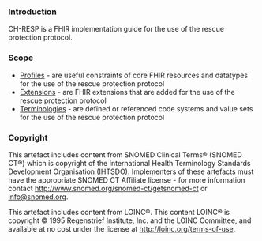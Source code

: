 ### Introduction
CH-RESP is a FHIR implementation guide for the use of the rescue protection protocol.


### Scope
* [Profiles](profiles.html) - are useful constraints of core FHIR resources and datatypes for the use of the rescue protection protocol
* [Extensions](extensions.html) - are FHIR extensions that are added for the use of the rescue protection protocol
* [Terminologies](terminology.html) - are defined or referenced code systems and value sets for the use of the rescue protection protocol 


### Copyright
This artefact includes content from SNOMED Clinical Terms&reg; (SNOMED CT&reg;) which is copyright of the 
International Health Terminology Standards Development Organisation (IHTSDO). Implementers of these artefacts must 
have the appropriate SNOMED CT Affiliate license - for more information contact 
http://www.snomed.org/snomed-ct/getsnomed-ct or info@snomed.org.

This artefact includes content from LOINC®. This content LOINC® is copyright © 1995 Regenstrief Institute, 
Inc. and the LOINC Committee, and available at no cost under the license at http://loinc.org/terms-of-use.